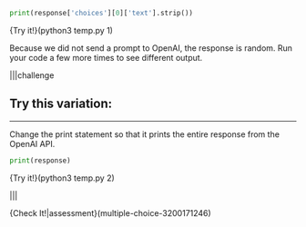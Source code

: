 
```python 
print(response['choices'][0]['text'].strip()) 
```

{Try it!}(python3 temp.py 1)

Because we did not send a prompt to OpenAI, the response is random. Run your code a few more times to see different output.

|||challenge
## Try this variation:
----
Change the print statement so that it prints the entire response from the OpenAI API.

```python
print(response)
```

{Try it!}(python3 temp.py 2)

|||

{Check It!|assessment}(multiple-choice-3200171246)
